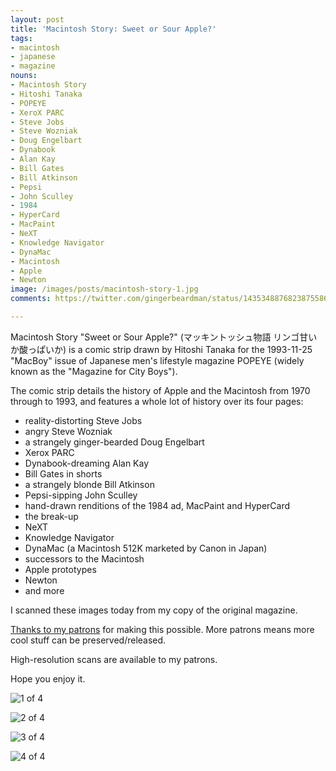 ```yaml
---
layout: post
title: 'Macintosh Story: Sweet or Sour Apple?'
tags:
- macintosh
- japanese
- magazine
nouns:
- Macintosh Story
- Hitoshi Tanaka
- POPEYE
- XeroX PARC
- Steve Jobs
- Steve Wozniak
- Doug Engelbart
- Dynabook
- Alan Kay
- Bill Gates
- Bill Atkinson
- Pepsi
- John Sculley
- 1984
- HyperCard
- MacPaint
- NeXT
- Knowledge Navigator
- DynaMac
- Macintosh
- Apple
- Newton
image: /images/posts/macintosh-story-1.jpg
comments: https://twitter.com/gingerbeardman/status/1435348876823875586

---
```

 Macintosh Story "Sweet or Sour Apple?" (マッキントッシュ物語 リンゴ甘いか酸っぱいか) is a comic strip drawn by Hitoshi Tanaka for the 1993-11-25 "MacBoy" issue of Japanese men's lifestyle magazine POPEYE (widely known as the "Magazine for City Boys").

The comic strip details the history of Apple and the Macintosh from 1970 through to 1993, and features a whole lot of history over its four pages:
* reality-distorting Steve Jobs
* angry Steve Wozniak
* a strangely ginger-bearded Doug Engelbart
* Xerox PARC
* Dynabook-dreaming Alan Kay
* Bill Gates in shorts
* a strangely blonde Bill Atkinson
* Pepsi-sipping John Sculley
* hand-drawn renditions of the 1984 ad, MacPaint and HyperCard
* the break-up
* NeXT
* Knowledge Navigator
* DynaMac (a Macintosh 512K marketed by Canon in Japan)
* successors to the Macintosh
* Apple prototypes
* Newton
* and more

I scanned these images today from my copy of the original magazine.

[Thanks to my patrons](https://www.patreon.com/gingerbeardman) for making this possible. More patrons means more cool stuff can be preserved/released.

High-resolution scans are available to my patrons.

Hope you enjoy it.

![1 of 4](/images/posts/macintosh-story-1.jpg)

![2 of 4](/images/posts/macintosh-story-2.jpg)

![3 of 4](/images/posts/macintosh-story-3.jpg)

![4 of 4](/images/posts/macintosh-story-4.jpg)
